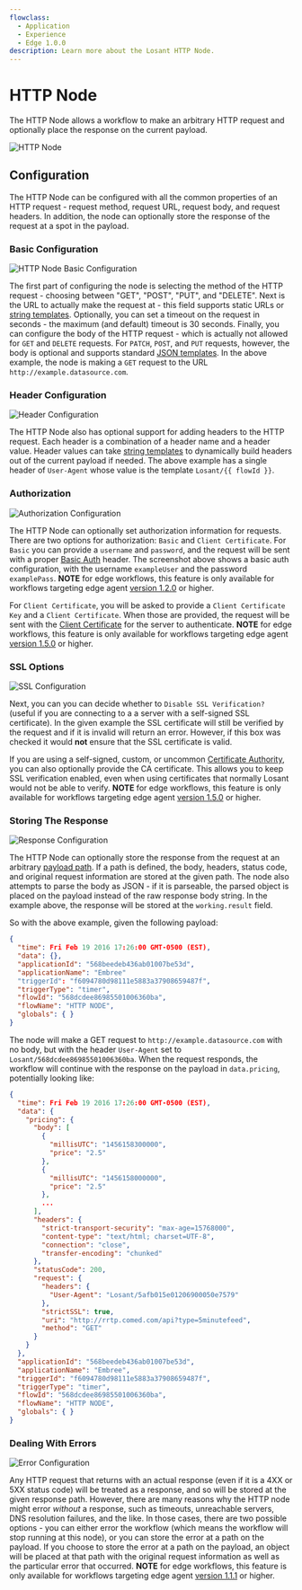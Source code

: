 ```yaml
---
flowclass:
  - Application
  - Experience
  - Edge 1.0.0
description: Learn more about the Losant HTTP Node.
---
```


# HTTP Node

The HTTP Node allows a workflow to make an arbitrary HTTP request and optionally place the response on the current payload.

![HTTP Node](/images/workflows/data/http-node.png "HTTP Node")

## Configuration

The HTTP Node can be configured with all the common properties of an HTTP request - request method, request URL, request body, and request headers. In addition, the node can optionally store the response of the request at a spot in the payload.

### Basic Configuration

![HTTP Node Basic Configuration](/images/workflows/data/http-node-basic-configuration.png "HTTP Node Basic Configuration")

The first part of configuring the node is selecting the method of the HTTP request - choosing between "GET", "POST", "PUT", and "DELETE". Next is the URL to actually make the request at - this field supports static URLs or [string templates](/workflows/accessing-payload-data/#string-templates). Optionally, you can set a timeout on the request in seconds - the maximum (and default) timeout is 30 seconds. Finally, you can configure the body of the HTTP request - which is actually not allowed for `GET` and `DELETE` requests. For `PATCH`, `POST`, and `PUT` requests, however, the body is optional and supports standard [JSON templates](/workflows/accessing-payload-data/#json-templates). In the above example, the node is making a `GET` request to the URL `http://example.datasource.com`.

### Header Configuration

![Header Configuration](/images/workflows/data/http-node-header-configuration.png "Header Configuration")

The HTTP Node also has optional support for adding headers to the HTTP request. Each header is a combination of a header name and a header value. Header values can take [string templates](/workflows/accessing-payload-data/#string-templates) to dynamically build headers out of the current payload if needed. The above example has a single header of `User-Agent` whose value is the template `Losant/{{ flowId }}`.

### Authorization

![Authorization Configuration](/images/workflows/data/http-node-authorization-configuration.png "Authorization Configuration")

The HTTP Node can optionally set authorization information for requests. There are two options for authorization: `Basic` and `Client Certificate`. For `Basic` you can  provide a `username` and `password`, and the request will be sent with a proper [Basic Auth](https://en.wikipedia.org/wiki/Basic_access_authentication) header. The screenshot above shows a basic auth configuration, with the username `exampleUser` and the password `examplePass`. **NOTE** for edge workflows, this feature is only available for workflows targeting edge agent [version 1.2.0](/edge-compute/edge-agent-changelog/#120-2018-06-21) or higher.

For `Client Certificate`, you will be asked to provide a `Client Certificate Key` and a `Client Certificate`. When those are provided, the request will be sent with the [Client Certificate](https://en.wikipedia.org/wiki/Client_certificate) for the server to authenticate. **NOTE** for edge workflows, this feature is only available for workflows targeting edge agent [version 1.5.0](/edge-compute/edge-agent-changelog/#150-2019-01-31) or higher.

### SSL Options

![SSL Configuration](/images/workflows/data/http-node-ssl-configuration.png "SSL Configuration")

Next, you can you can decide whether to `Disable SSL Verification?` (useful if you are connecting to a a server with a self-signed SSL certificate). In the given example the SSL certificate will still be verified by the request and if it is invalid will return an error. However, if this box was checked it would **not** ensure that the SSL certificate is valid.

If you are using a self-signed, custom, or uncommon [Certificate Authority](https://en.wikipedia.org/wiki/Certificate_authority), you can also optionally provide the CA certificate. This allows you to keep SSL verification enabled, even when using certificates that normally Losant would not be able to verify. **NOTE** for edge workflows, this feature is only available for workflows targeting edge agent [version 1.5.0](/edge-compute/edge-agent-changelog/#150-2019-01-31) or higher.

### Storing The Response

![Response Configuration](/images/workflows/data/http-node-response-configuration.png "Response Configuration")

The HTTP Node can optionally store the response from the request at an arbitrary [payload path](/workflows/accessing-payload-data/#payload-paths). If a path is defined, the body, headers, status code, and original request information are stored at the given path. The node also attempts to parse the body as JSON - if it is parseable, the parsed object is placed on the payload instead of the raw response body string. In the example above, the response will be stored at the `working.result` field.

So with the above example, given the following payload:

```json
{
  "time": Fri Feb 19 2016 17:26:00 GMT-0500 (EST),
  "data": {},
  "applicationId": "568beedeb436ab01007be53d",
  "applicationName": "Embree"
  "triggerId": "f6094780d98111e5883a37908659487f",
  "triggerType": "timer",
  "flowId": "568dcdee86985501006360ba",
  "flowName": "HTTP NODE",
  "globals": { }
}
```

The node will make a GET request to `http://example.datasource.com` with no body, but with the header `User-Agent` set to `Losant/568dcdee86985501006360ba`. When the request responds, the workflow will continue with the response on the payload in `data.pricing`, potentially looking like:

```json
{
  "time": Fri Feb 19 2016 17:26:00 GMT-0500 (EST),
  "data": {
    "pricing": {
      "body": [
        {
          "millisUTC": "1456158300000",
          "price": "2.5"
        },
        {
          "millisUTC": "1456158000000",
          "price": "2.5"
        },
        ...
      ],
      "headers": {
        "strict-transport-security": "max-age=15768000",
        "content-type": "text/html; charset=UTF-8",
        "connection": "close",
        "transfer-encoding": "chunked"
      },
      "statusCode": 200,
      "request": {
        "headers": {
          "User-Agent": "Losant/5afb015e01206900050e7579"
        },
        "strictSSL": true,
        "uri": "http://rrtp.comed.com/api?type=5minutefeed",
        "method": "GET"
      }
    }
  },
  "applicationId": "568beedeb436ab01007be53d",
  "applicationName": "Embree",
  "triggerId": "f6094780d98111e5883a37908659487f",
  "triggerType": "timer",
  "flowId": "568dcdee86985501006360ba",
  "flowName": "HTTP NODE",
  "globals": { }
}
```

### Dealing With Errors

![Error Configuration](/images/workflows/data/http-node-error-configuration.png "Error Configuration")

Any HTTP request that returns with an actual response (even if it is a 4XX or 5XX status code) will be treated as a response, and so will be stored at the given response path. However, there are many reasons why the HTTP node might error *without* a response, such as timeouts, unreachable servers, DNS resolution failures, and the like. In those cases, there are two possible options - you can either error the workflow (which means the workflow will stop running at this node), or you can store the error at a path on the payload. If you choose to store the error at a path on the payload, an object will be placed at that path with the original request information as well as the particular error that occurred. **NOTE** for edge workflows, this feature is only available for workflows targeting edge agent [version 1.1.1](/edge-compute/edge-agent-changelog/#111-2018-05-21) or higher.